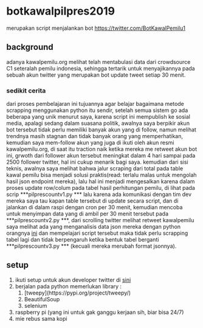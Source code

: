 # botkawalpilpres2019
merupakan script menjalankan bot https://twitter.com/BotKawalPemilu1 

## background
adanya kawalpemilu.org melihat telah mentabulasi data dari crowdsource C1 seteralah pemilu indonesia, sehingga tertarik untuk menyajikannya pada sebuah akun twitter yang merupakan bot update tweet setiap 30 menit.

### sedikit cerita
dari proses pembelajaran ini tujuannya agar belajar bagaimana metode scrapping menggunakan python itu sendir, setelah semua sistem go ada beberapa yang unik menurut saya, karena script ini mempublish ke sosial media, apalagi sedang dalam suasana politik, awalnya saya berpikir akun bot tersebut tidak perlu memiliki banyak akun yang di follow, namun melihat trendnya masih stagnan dan tidak banyak orang yang memperhatikan, kemudian saya mem-follow akun yang juga di ikuti oleh akun resmi kawalpemilu.org, di saat itu traction naik ketika mereka me retweet akun bot ini, grwoth dari follower akun tersebut meningkat dalam 4 hari sampai pada 2500 follower twitter, hal ini cukup menarik bagi saya.
kemudian dari sisi teknis, awalnya saya melihat bahwa jalur scraping dari total pada table kawal pemilu bisa menjadi solusi praktis(read: terlalu malas untuk mengolah hasil json endpoint mereka), lalu hal ini menjadi mengesalkan karena dalam proses update row/colum pada tabel hasil perhitungan pemilu, di lihat pada scrip ***pilprescountv1.py *** lalu karena ada komunikasi dengan tim dev mereka saya tau kapan table tersebut di update secara script, dan di jalankan di dalam raspi dengan cron per 30 menit, kemudian mencoba untuk menyimpan data yang di ambil per 30 menit tersebut pada ***pilprescountv2.py ***, dari scrolling twitter melihat retweet kawalpemilu saya melihat ada yang menganalisis data json mereka dengan python orangnya <link>[ini](https://github.com/dimitrijray/kawal-pemilu-capture) dan mempelajari script tersebut maka tidak perlu scrapping tabel lagi dan tidak berpengaruh ketika bentuk tabel berganti ***pilprescountv3.py *** (kecuali mereka merubah format jsonnya). 


## setup
1. ikuti setup untuk akun developer twitter di <link>[sini](https://developer.twitter.com/en/apply-for-access.html)
2. berjalan pada python memerlukan library :
	1. <link>[tweepy](https://pypi.org/project/tweepy/)
 	2. BeautifulSoup
 	3. selenium
3. raspberry pi (yang ini untuk gak ganggu kerjaan sih, biar bisa 24/7)
4. mie rebus sama kopi

